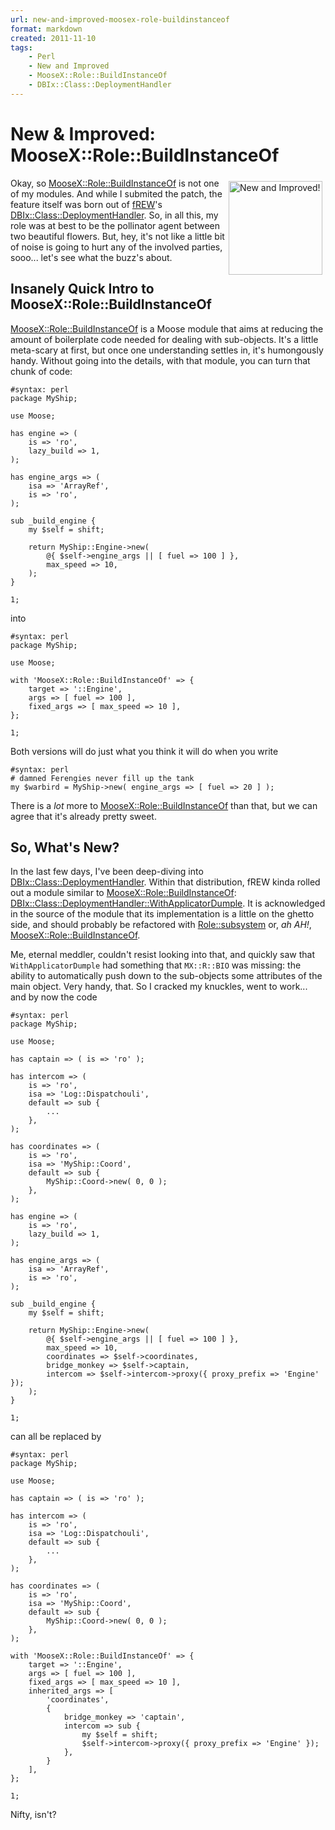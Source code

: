 ```yaml
---
url: new-and-improved-moosex-role-buildinstanceof
format: markdown
created: 2011-11-10
tags:
    - Perl
    - New and Improved
    - MooseX::Role::BuildInstanceOf
    - DBIx::Class::DeploymentHandler
---
```


# New &amp; Improved: MooseX::Role::BuildInstanceOf

<div style="float: right; padding: 5px;">
<img src="__ENTRY_DIR__/val_approuve.png" alt="New and Improved!" width="150"/>
</div>

Okay, so [MooseX::Role::BuildInstanceOf](cpan) is not one of my modules.
And while I submited the patch, the feature itself was born out of 
[fREW](http://search.cpan.org/~frew/)'s
[DBIx::Class::DeploymentHandler](cpan). So, in all this, my role was
at best to be the pollinator agent between two beautiful flowers. But, hey,
it's not like a little bit of  noise is going to hurt any of the involved
parties, sooo... let's see what the buzz's about.

## Insanely Quick Intro to MooseX::Role::BuildInstanceOf

[MooseX::Role::BuildInstanceOf](cpan) is a Moose module
that aims at reducing the amount of boilerplate code needed 
for dealing with sub-objects. It's a little meta-scary at first,
but once one understanding settles in, it's humongously handy.
Without going into the details, with that module, you can turn that
chunk of code:

    #syntax: perl
    package MyShip;

    use Moose;

    has engine => (
        is => 'ro',
        lazy_build => 1,
    );

    has engine_args => (
        isa => 'ArrayRef',
        is => 'ro',
    );

    sub _build_engine {
        my $self = shift;

        return MyShip::Engine->new(
            @{ $self->engine_args || [ fuel => 100 ] },
            max_speed => 10,
        );
    }

    1;

into

    #syntax: perl
    package MyShip;

    use Moose;

    with 'MooseX::Role::BuildInstanceOf' => {
        target => '::Engine',
        args => [ fuel => 100 ],
        fixed_args => [ max_speed => 10 ],
    };

    1;

Both versions will do just what you think it will do when you write

    #syntax: perl
    # damned Ferengies never fill up the tank
    my $warbird = MyShip->new( engine_args => [ fuel => 20 ] );

There is a *lot* more to [MooseX::Role::BuildInstanceOf](cpan) than that,
but we can agree that it's already pretty sweet.

## So, What's New?

In the last few days, I've been deep-diving into 
[DBIx::Class::DeploymentHandler](cpan).  Within that
distribution, fREW kinda rolled out a module similar to 
[MooseX::Role::BuildInstanceOf](cpan): 
[DBIx::Class::DeploymentHandler::WithApplicatorDumple](http://search.cpan.org/~frew/DBIx-Class-DeploymentHandler-0.001005/lib/DBIx/Class/DeploymentHandler/WithApplicatorDumple.pm).
It is acknowledged in the source of the module that its implementation is a
little on the ghetto side, and should probably be refactored with
[Role::subsystem](cpan) or, *ah AH!*,
[MooseX::Role::BuildInstanceOf](cpan).

Me, eternal meddler, couldn't
resist looking into that, and quickly saw that `WithApplicatorDumple` had
something that `MX::R::BIO` was missing: the ability to automatically
push down to the sub-objects some attributes of the main object. Very handy,
that. So I cracked my knuckles, went to work... and by now the code


    #syntax: perl
    package MyShip;

    use Moose;

    has captain => ( is => 'ro' );

    has intercom => ( 
        is => 'ro', 
        isa => 'Log::Dispatchouli',
        default => sub {
            ...
        },
    );

    has coordinates => (
        is => 'ro',
        isa => 'MyShip::Coord',
        default => sub {
            MyShip::Coord->new( 0, 0 );
        },
    );

    has engine => (
        is => 'ro',
        lazy_build => 1,
    );

    has engine_args => (
        isa => 'ArrayRef',
        is => 'ro',
    );

    sub _build_engine {
        my $self = shift;

        return MyShip::Engine->new(
            @{ $self->engine_args || [ fuel => 100 ] },
            max_speed => 10,
            coordinates => $self->coordinates,
            bridge_monkey => $self->captain,
            intercom => $self->intercom->proxy({ proxy_prefix => 'Engine' });
        );
    }

    1;

can all be replaced by

    #syntax: perl
    package MyShip;

    use Moose;

    has captain => ( is => 'ro' );

    has intercom => ( 
        is => 'ro', 
        isa => 'Log::Dispatchouli',
        default => sub {
            ...
        },
    );

    has coordinates => (
        is => 'ro',
        isa => 'MyShip::Coord',
        default => sub {
            MyShip::Coord->new( 0, 0 );
        },
    );

    with 'MooseX::Role::BuildInstanceOf' => {
        target => '::Engine',
        args => [ fuel => 100 ],
        fixed_args => [ max_speed => 10 ],
        inherited_args => [
            'coordinates',
            {
                bridge_monkey => 'captain',
                intercom => sub {
                    my $self = shift;
                    $self->intercom->proxy({ proxy_prefix => 'Engine' });
                },
            }
        ],
    };

    1;

Nifty, isn't?
